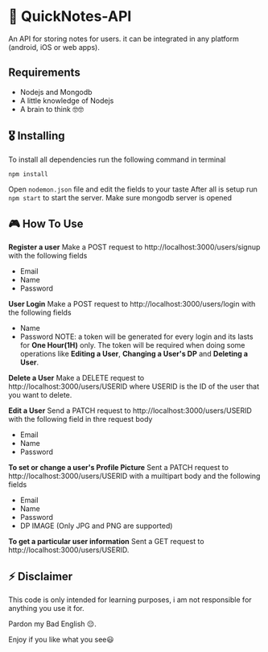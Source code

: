 # 🚀 QuickNotes-API

An API for storing notes for users. it can be integrated in any platform (android, iOS or web apps).

## Requirements
* Nodejs and Mongodb
* A little knowledge of Nodejs
* A brain to think 🤓🤓

## 🎖 Installing
To install all dependencies run the following command in terminal
```
npm install
```

Open ```nodemon.json``` file and edit the fields to your taste
After all is setup run ```npm start``` to start the server. Make sure mongodb server is opened


## 🎮 How To Use
**Register a user**
Make a POST request to http://localhost:3000/users/signup with the following fields
* Email
* Name
* Password

**User Login**
Make a POST request to http://localhost:3000/users/login with the following fields
* Name
* Password
NOTE: a token will be generated for every login and its lasts for **One Hour(1H)** only. The token will be required when doing some operations like **Editing a User**, **Changing a User's DP** and **Deleting a User**.

**Delete a User**
Make a DELETE request to http://localhost:3000/users/USERID where USERID is the ID of the user that you want to delete.

**Edit a User**
Send a PATCH request to http://localhost:3000/users/USERID with the following field in thre request body
* Email
* Name
* Password

**To set or change a user's Profile Picture**
Sent a PATCH request to http://localhost:3000/users/USERID with a muiltipart body and the following fields
* Email
* Name
* Password
* DP IMAGE (Only JPG and PNG are supported)

**To get a particular user information**
Sent a GET request to http://localhost:3000/users/USERID.



## ⚡️ Disclaimer
This code is only intended for learning purposes, i am not responsible for anything you use it for.

Pardon my Bad English 😔.

Enjoy if you like what you see😃